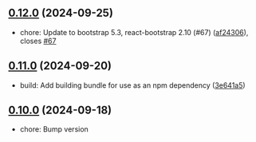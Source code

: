 ## [0.12.0](https://github.com/ComPlat/chemotion-converter-client/compare/v0.11.0...v0.12.0) (2024-09-25)

* chore: Update to bootstrap 5.3, react-bootstrap 2.10 (#67) ([af24306](https://github.com/ComPlat/chemotion-converter-client/commit/af24306)), closes [#67](https://github.com/ComPlat/chemotion-converter-client/issues/67)

## [0.11.0](https://github.com/ComPlat/chemotion-converter-client/compare/v0.10.0...v0.11.0) (2024-09-20)

* build: Add building bundle for use as an npm dependency ([3e641a5](https://github.com/ComPlat/chemotion-converter-client/commit/3e641a5))

## [0.10.0](https://github.com/ComPlat/chemotion-converter-client/compare/v0.9.0...v0.10.0) (2024-09-18)

* chore: Bump version
